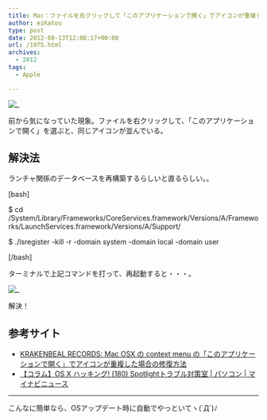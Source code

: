 ```yaml
---
title: Mac：ファイルを右クリックして「このアプリケーションで開く」でアイコンが重複する
author: eiKatou
type: post
date: 2012-08-13T12:08:17+00:00
url: /1975.html
archives:
  - 2012
tags:
  - Apple

---
```

![_](/uploads/2012/08/mac_icon_tyouhuku1.jpg)
  
前から気になっていた現象。ファイルを右クリックして、「このアプリケーションで開く」を選ぶと、同じアイコンが並んでいる。

<!--more-->

## 解決法

ランチャ関係のデータベースを再構築するらしいと直るらしい。。
  
[bash]
  
$ cd /System/Library/Frameworks/CoreServices.framework/Versions/A/Frameworks/LaunchServices.framework/Versions/A/Support/
  
$ ./lsregister -kill -r -domain system -domain local -domain user
  
[/bash]
  
ターミナルで上記コマンドを打って、再起動すると・・・。 

![_](/uploads/2012/08/mac_icon_tyouhuku2.jpg)
  
解決！ 

## 参考サイト

  * [KRAKENBEAL RECORDS: Mac OSX の context menu の「このアプリケーションで開く」でアイコンが重複した場合の修復方法][3]
  * [【コラム】OS X ハッキング! (180) Spotlightトラブル対策室 | パソコン | マイナビニュース][4]

* * *

こんなに簡単なら、OSアップデート時に自動でやっといてヽ(\`Д´)ﾉ

 [1]: /uploads/2012/08/mac_icon_tyouhuku1.jpg
 [2]: /uploads/2012/08/mac_icon_tyouhuku2.jpg
 [3]: http://krakenbeal.blogspot.jp/2010/11/mac-osx-context-menu.html?m=1
 [4]: http://news.mynavi.jp/column/osx/180/
